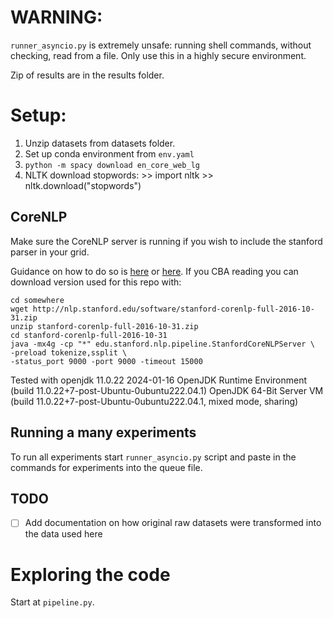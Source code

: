 # WARNING:
`runner_asyncio.py` is extremely unsafe: running shell commands, without checking, read from a file. Only use this in a highly secure environment.

Zip of results are in the results folder.


# Setup:

1. Unzip datasets from datasets folder.
2. Set up conda environment from `env.yaml`
3. `python -m spacy download en_core_web_lg`
4. NLTK download stopwords: >> import nltk >> nltk.download("stopwords")

## CoreNLP
Make sure the CoreNLP server is running if you wish to include the stanford parser in your grid.

Guidance on how to do so is [here](https://stackoverflow.com/a/47627069/12275864) or [here](https://github.com/nltk/nltk/wiki/Stanford-CoreNLP-API-in-NLTK).
If you CBA reading you can download version used for this repo with:
```
cd somewhere
wget http://nlp.stanford.edu/software/stanford-corenlp-full-2016-10-31.zip
unzip stanford-corenlp-full-2016-10-31.zip
cd stanford-corenlp-full-2016-10-31
java -mx4g -cp "*" edu.stanford.nlp.pipeline.StanfordCoreNLPServer \
-preload tokenize,ssplit \
-status_port 9000 -port 9000 -timeout 15000
```
Tested with 
openjdk 11.0.22 2024-01-16
OpenJDK Runtime Environment (build 11.0.22+7-post-Ubuntu-0ubuntu222.04.1)
OpenJDK 64-Bit Server VM (build 11.0.22+7-post-Ubuntu-0ubuntu222.04.1, mixed mode, sharing)

## Running a many experiments
To run all experiments start `runner_asyncio.py` script and paste in the commands for experiments into the queue file.

## TODO
- [ ] Add documentation on how original raw datasets were transformed into the data used here

# Exploring the code
Start at `pipeline.py`.